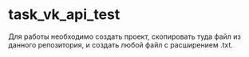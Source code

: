 # task_vk_api_test
Для работы необходимо создать проект, скопировать туда файл из данного репозитория, и создать любой файл с расширением .txt.
